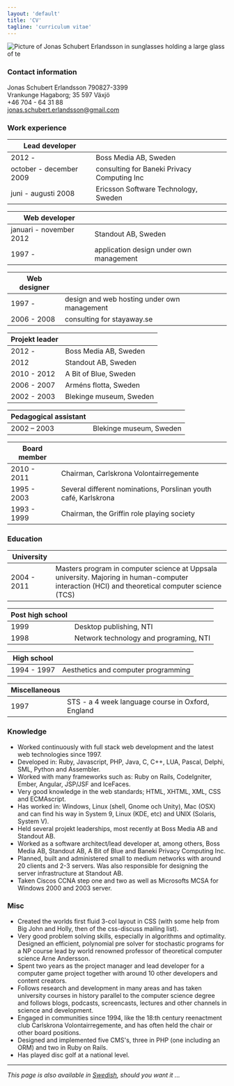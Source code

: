 ```yaml
---
layout: 'default'
title: 'CV'
tagline: 'curriculum vitae'
---
```

![Picture of Jonas Schubert Erlandsson in sunglasses holding a large glass of te](http://www.gravatar.com/avatar/e1c3d4473d83daf1d88e6e846d60e38b.png?s=150)
### Contact information
Jonas Schubert Erlandsson 790827-3399  
Vrankunge Hagaborg; 35 597 Växjö  
+46 704 - 64 31 88  
jonas.schubert.erlandsson@gmail.com

### Work experience

  Lead developer | &nbsp;
-------|--------
  2012 - | Boss Media AB, Sweden
  october - december 2009 | consulting for Baneki Privacy Computing Inc
  juni - augusti 2008 | Ericsson Software Technology, Sweden

  Web developer | &nbsp;
-------|--------
  januari - november 2012 | Standout AB, Sweden
  1997 - | application design under own management 

  Web designer | &nbsp;
-------|--------
  1997 -  | design and web hosting under own management 
  2006 - 2008 | consulting for stayaway.se

  Projekt leader | &nbsp;
-------|--------
  2012 - | Boss Media AB, Sweden
  2012 | Standout AB, Sweden
  2010 - 2012 | A Bit of Blue, Sweden
  2006 - 2007 | Arméns flotta, Sweden
  2002 - 2003 | Blekinge museum, Sweden

  Pedagogical assistant | &nbsp;
-------|--------
  2002 – 2003 | Blekinge museum, Sweden

  Board member | &nbsp;
-------|--------
  2010 - 2011 | Chairman, Carlskrona Volontairregemente
  1995 - 2003 | Several different nominations, Porslinan youth café, Karlskrona
  1993 - 1999 | Chairman, the Griffin role playing society

### Education

  University | &nbsp;
-------|--------
  2004 - 2011 | Masters program in computer science at Uppsala university. Majoring in human-computer interaction (HCI) and theoretical computer science (TCS)

  Post high school | &nbsp;
-------|--------
  1999 | Desktop publishing, NTI
  1998 | Network technology and programing, NTI

  High school | &nbsp;
-------|--------
  1994 - 1997 | Aesthetics and computer programming

  Miscellaneous | &nbsp;
-------|--------
  1997 | STS - a 4 week language course in Oxford, England

### Knowledge

* Worked continuously with full stack web development and the latest web technologies since 1997.
* Developed in: Ruby, Javascript, PHP, Java, C, C++, LUA, Pascal, Delphi, SML, Python and Assembler.
* Worked with many frameworks such as: Ruby on Rails, CodeIgniter, Ember, Angular, JSP/JSF and IceFaces.
* Very good knowledge in the web standards; HTML, XHTML, XML, CSS and ECMAscript.
* Has worked in: Windows, Linux (shell, Gnome och Unity), Mac (OSX) and can find his way in System 9, Linux (KDE, etc) and UNIX (Solaris, System V).
* Held several projekt leaderships, most recently at Boss Media AB and Standout AB.
* Worked as a software architect/lead developer at, among others, Boss Media AB, Standout AB, A Bit of Blue and Baneki Privacy Computing Inc.
* Planned, built and administered small to medium networks with around 20 clients and 2-3 servers. Was also responsible for designing the server infrastructure at Standout AB.
* Taken Ciscos CCNA step one and two as well as Microsofts MCSA for Windows 2000 and 2003 server.

### Misc

* Created the worlds first fluid 3-col layout in CSS (with some help from Big John and Holly, then of the css-discuss mailing list).
* Very good problem solving skills, especially in algorithms and optimality. Designed an efficient, polynomial pre solver for stochastic programs for a NP course lead by world renowned professor of theoretical computer science Arne Andersson.
* Spent two years as the project manager and lead developer for a computer game project together with around 10 other developers and content creators.
* Follows research and development in many areas and has taken university courses in history parallel to the computer science degree and follows blogs, podcasts, screencasts, lectures and other channels in science and development.
* Engaged in communities since 1994, like the 18:th century reenactment club Carlskrona Volontairregemente, and has often held the chair or other board positions.
* Designed and implemented five CMS's, three in PHP (one including an ORM) and two in Ruby on Rails.
* Has played disc golf at a national level.

--------------

*This page is also available in [Swedish](/cv-se/), should you want it ...*